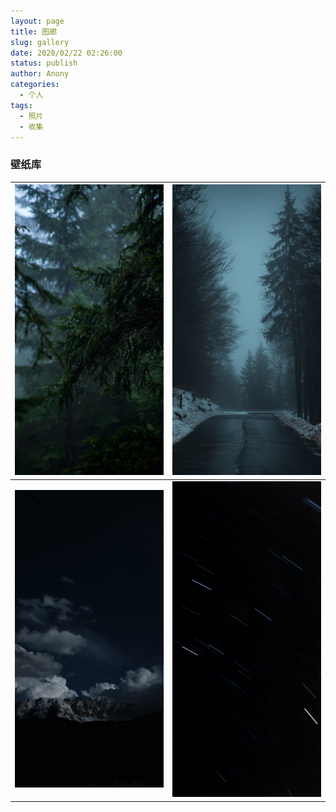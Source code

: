 ```yaml
---
layout: page
title: 图廊
slug: gallery
date: 2020/02/22 02:26:00
status: publish
author: Anony
categories: 
  - 个人
tags: 
  - 照片
  - 收集
---
```


### 壁纸库

| ![](./static/IMG_1614.JPG) | ![](./static/IMG_1615.JPG) |
| ----------------------------------------- | ----------------------------------------- |
| ![](./static/IMG_1620.JPG) | ![](./static/IMG_1621.JPG) |

